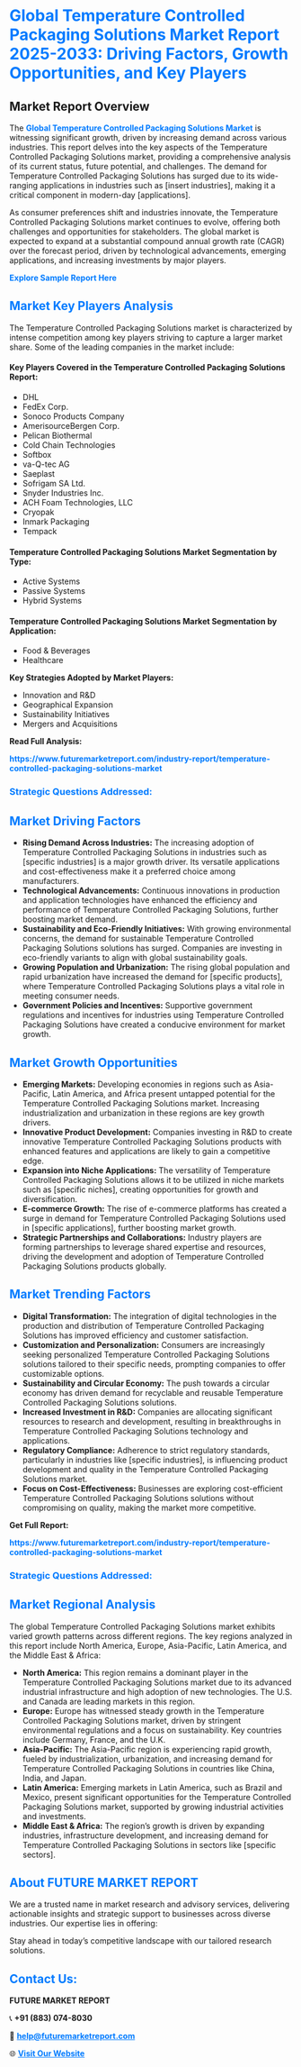 <h1 style="color: #007BFF;">Global Temperature Controlled Packaging Solutions Market Report 2025-2033: Driving Factors, Growth Opportunities, and Key Players</h1>

<section id="overview">
<h2>Market Report Overview</h2>
<p>The <a href="https://www.futuremarketreport.com/industry-report/temperature-controlled-packaging-solutions-market" style="color: #007BFF; text-decoration: none;"><strong>Global Temperature Controlled Packaging Solutions Market</strong></a> is witnessing significant growth, driven by increasing demand across various industries. This report delves into the key aspects of the Temperature Controlled Packaging Solutions market, providing a comprehensive analysis of its current status, future potential, and challenges. The demand for Temperature Controlled Packaging Solutions has surged due to its wide-ranging applications in industries such as [insert industries], making it a critical component in modern-day [applications].</p>
<p>As consumer preferences shift and industries innovate, the Temperature Controlled Packaging Solutions market continues to evolve, offering both challenges and opportunities for stakeholders. The global market is expected to expand at a substantial compound annual growth rate (CAGR) over the forecast period, driven by technological advancements, emerging applications, and increasing investments by major players.</p>
</section>

<section id="overview">
<p><a href="https://www.futuremarketreport.com/request-sample/reportId=102550" style="color: #007BFF; text-decoration: none;"><strong>Explore Sample Report Here</strong></a></p>
</section>

<section id="key-players">
<h2 style="color: #007BFF;">Market Key Players Analysis</h2>
<p>The Temperature Controlled Packaging Solutions market is characterized by intense competition among key players striving to capture a larger market share. Some of the leading companies in the market include:</p>
<h4>Key Players Covered in the Temperature Controlled Packaging Solutions Report:</h4>
<ul><li>DHL</li><li>FedEx Corp.</li><li>Sonoco Products Company</li><li>AmerisourceBergen Corp.</li><li>Pelican Biothermal</li><li>Cold Chain Technologies</li><li>Softbox</li><li>va-Q-tec AG</li><li>Saeplast</li><li>Sofrigam SA Ltd.</li><li>Snyder Industries Inc.</li><li>ACH Foam Technologies, LLC</li><li>Cryopak</li><li>Inmark Packaging</li><li>Tempack</li></ul>
<h4>Temperature Controlled Packaging Solutions Market Segmentation by Type:</h4>
<ul><li>Active Systems</li><li>Passive Systems</li><li>Hybrid Systems</li></ul>

<h4>Temperature Controlled Packaging Solutions Market Segmentation by Application:</h4>
<ul><li>Food &amp; Beverages</li><li>Healthcare</li></ul>
<p><strong>Key Strategies Adopted by Market Players:</strong></p>
<ul>
<li>Innovation and R&D</li>
<li>Geographical Expansion</li>
<li>Sustainability Initiatives</li>
<li>Mergers and Acquisitions</li>
</ul>
</section>

<section>
<p><strong>Read Full Analysis: </strong></p><a href="https://www.futuremarketreport.com/industry-report/temperature-controlled-packaging-solutions-market" style="color: #007BFF; text-decoration: none;"><strong>https://www.futuremarketreport.com/industry-report/temperature-controlled-packaging-solutions-market</strong></a>
<h3 style="color: #007BFF;">Strategic Questions Addressed:</h3>
</section>

<section id="driving-factors">
<h2 style="color: #007BFF;">Market Driving Factors</h2>
<ul>
<li><strong>Rising Demand Across Industries:</strong> The increasing adoption of Temperature Controlled Packaging Solutions in industries such as [specific industries] is a major growth driver. Its versatile applications and cost-effectiveness make it a preferred choice among manufacturers.</li>
<li><strong>Technological Advancements:</strong> Continuous innovations in production and application technologies have enhanced the efficiency and performance of Temperature Controlled Packaging Solutions, further boosting market demand.</li>
<li><strong>Sustainability and Eco-Friendly Initiatives:</strong> With growing environmental concerns, the demand for sustainable Temperature Controlled Packaging Solutions solutions has surged. Companies are investing in eco-friendly variants to align with global sustainability goals.</li>
<li><strong>Growing Population and Urbanization:</strong> The rising global population and rapid urbanization have increased the demand for [specific products], where Temperature Controlled Packaging Solutions plays a vital role in meeting consumer needs.</li>
<li><strong>Government Policies and Incentives:</strong> Supportive government regulations and incentives for industries using Temperature Controlled Packaging Solutions have created a conducive environment for market growth.</li>
</ul>
</section>

<section id="growth-opportunities">
<h2 style="color: #007BFF;">Market Growth Opportunities</h2>
<ul>
<li><strong>Emerging Markets:</strong> Developing economies in regions such as Asia-Pacific, Latin America, and Africa present untapped potential for the Temperature Controlled Packaging Solutions market. Increasing industrialization and urbanization in these regions are key growth drivers.</li>
<li><strong>Innovative Product Development:</strong> Companies investing in R&D to create innovative Temperature Controlled Packaging Solutions products with enhanced features and applications are likely to gain a competitive edge.</li>
<li><strong>Expansion into Niche Applications:</strong> The versatility of Temperature Controlled Packaging Solutions allows it to be utilized in niche markets such as [specific niches], creating opportunities for growth and diversification.</li>
<li><strong>E-commerce Growth:</strong> The rise of e-commerce platforms has created a surge in demand for Temperature Controlled Packaging Solutions used in [specific applications], further boosting market growth.</li>
<li><strong>Strategic Partnerships and Collaborations:</strong> Industry players are forming partnerships to leverage shared expertise and resources, driving the development and adoption of Temperature Controlled Packaging Solutions products globally.</li>
</ul>
</section>

<section id="trending-factors">
<h2 style="color: #007BFF;">Market Trending Factors</h2>
<ul>
<li><strong>Digital Transformation:</strong> The integration of digital technologies in the production and distribution of Temperature Controlled Packaging Solutions has improved efficiency and customer satisfaction.</li>
<li><strong>Customization and Personalization:</strong> Consumers are increasingly seeking personalized Temperature Controlled Packaging Solutions solutions tailored to their specific needs, prompting companies to offer customizable options.</li>
<li><strong>Sustainability and Circular Economy:</strong> The push towards a circular economy has driven demand for recyclable and reusable Temperature Controlled Packaging Solutions solutions.</li>
<li><strong>Increased Investment in R&D:</strong> Companies are allocating significant resources to research and development, resulting in breakthroughs in Temperature Controlled Packaging Solutions technology and applications.</li>
<li><strong>Regulatory Compliance:</strong> Adherence to strict regulatory standards, particularly in industries like [specific industries], is influencing product development and quality in the Temperature Controlled Packaging Solutions market.</li>
<li><strong>Focus on Cost-Effectiveness:</strong> Businesses are exploring cost-efficient Temperature Controlled Packaging Solutions solutions without compromising on quality, making the market more competitive.</li>
</ul>
</section>

<section>
<p><strong>Get Full Report: </strong></p><a href="https://www.futuremarketreport.com/industry-report/temperature-controlled-packaging-solutions-market" style="color: #007BFF; text-decoration: none;"><strong>https://www.futuremarketreport.com/industry-report/temperature-controlled-packaging-solutions-market</strong></a>
<h3 style="color: #007BFF;">Strategic Questions Addressed:</h3>
</section>


<section id="regional-analysis">
<h2 style="color: #007BFF;">Market Regional Analysis</h2>
<p>The global Temperature Controlled Packaging Solutions market exhibits varied growth patterns across different regions. The key regions analyzed in this report include North America, Europe, Asia-Pacific, Latin America, and the Middle East & Africa:</p>
<ul>
<li><strong>North America:</strong> This region remains a dominant player in the Temperature Controlled Packaging Solutions market due to its advanced industrial infrastructure and high adoption of new technologies. The U.S. and Canada are leading markets in this region.</li>
<li><strong>Europe:</strong> Europe has witnessed steady growth in the Temperature Controlled Packaging Solutions market, driven by stringent environmental regulations and a focus on sustainability. Key countries include Germany, France, and the U.K.</li>
<li><strong>Asia-Pacific:</strong> The Asia-Pacific region is experiencing rapid growth, fueled by industrialization, urbanization, and increasing demand for Temperature Controlled Packaging Solutions in countries like China, India, and Japan.</li>
<li><strong>Latin America:</strong> Emerging markets in Latin America, such as Brazil and Mexico, present significant opportunities for the Temperature Controlled Packaging Solutions market, supported by growing industrial activities and investments.</li>
<li><strong>Middle East & Africa:</strong> The region’s growth is driven by expanding industries, infrastructure development, and increasing demand for Temperature Controlled Packaging Solutions in sectors like [specific sectors].</li>
</ul>
</section>

<footer>
<h2 style="color: #007BFF;">About FUTURE MARKET REPORT</h2>
<p>We are a trusted name in market research and advisory services, delivering actionable insights and strategic support to businesses across diverse industries. Our expertise lies in offering:</p>

<p>Stay ahead in today’s competitive landscape with our tailored research solutions.</p>

<h2 style="color: #007BFF;">Contact Us:</h2>
<p><strong>FUTURE MARKET REPORT</strong></p>
<p>📞 <strong>+91 (883) 074-8030</strong></p>
<p>📧 <strong><a href="mailto:help@futuremarketreport.com" style="color: #007BFF;">help@futuremarketreport.com</a></strong></p>
<p>🌐 <strong><a href="https://www.futuremarketreport.com/" style="color: #007BFF;">Visit Our Website</a></strong></p>
</footer>